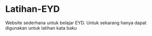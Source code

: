 # Latihan-EYD
Website sederhana untuk belajar EYD. Untuk sekarang hanya dapat digunakan untuk latihan kata baku
